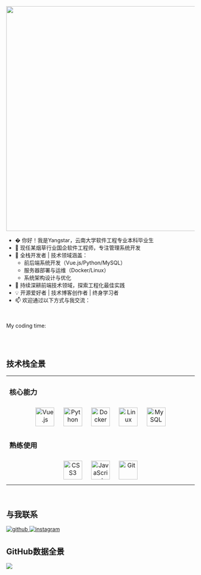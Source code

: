 <div align="center">
<img src="https://rishavanand.github.io/static/images/greetings.gif" align="center" height="" width="600" />
</div>  

- � 你好！我是Yangstar，云南大学软件工程专业本科毕业生  
- 🚀 现任某烟草行业国企软件工程师，专注管理系统开发  
- 🔭 全栈开发者 | 技术领域涵盖：  
  - 前后端系统开发（Vue.js/Python/MySQL）  
  - 服务器部署与运维（Docker/Linux）  
  - 系统架构设计与优化  
- 🌱 持续深耕前端技术领域，探索工程化最佳实践  
- 💡 开源爱好者 | 技术博客创作者 | 终身学习者  
- 📫 欢迎通过以下方式与我交流：  

<br/>  

My coding time:
<!--START_SECTION:waka-->
<!--END_SECTION:waka-->

<br>
<br>

## 技术栈全景  
<table><tr><td valign="top" width="33%">

### 核心能力  
<div align="center">  
<a href="https://vuejs.org/" target="_blank"><img style="margin: 10px" src="https://profilinator.rishav.dev/skills-assets/vuejs-original-wordmark.svg" alt="Vue.js" height="50" /></a>
<a href="https://www.python.org/" target="_blank"><img style="margin: 10px" src="https://profilinator.rishav.dev/skills-assets/python-original.svg" alt="Python" height="50" /></a>
<a href="https://www.docker.com/" target="_blank"><img style="margin: 10px" src="https://profilinator.rishav.dev/skills-assets/docker-original-wordmark.svg" alt="Docker" height="50" /></a>
<a href="https://www.linux.org/" target="_blank"><img style="margin: 10px" src="https://profilinator.rishav.dev/skills-assets/linux-original.svg" alt="Linux" height="50" /></a>
<a href="https://www.mysql.com/" target="_blank"><img style="margin: 10px" src="https://profilinator.rishav.dev/skills-assets/mysql-original-wordmark.svg" alt="MySQL" height="50" /></a>
</div>

### 熟练使用  
<div align="center">
<a href="https://www.w3schools.com/css/" target="_blank"><img style="margin: 10px" src="https://profilinator.rishav.dev/skills-assets/css3-original-wordmark.svg" alt="CSS3" height="50" /></a>  
<a href="https://www.javascript.com/" target="_blank"><img style="margin: 10px" src="https://profilinator.rishav.dev/skills-assets/javascript-original.svg" alt="JavaScript" height="50" /></a>
<a href="https://github.com/" target="_blank"><img style="margin: 10px" src="https://profilinator.rishav.dev/skills-assets/git-scm-icon.svg" alt="Git" height="50" /></a>
</div>

</td></tr></table>  

<br/>

## 与我联系  
<a href="https://github.com/yangstar23" target="_blank">
<img src=https://img.shields.io/badge/github-%2324292e.svg?&style=for-the-badge&logo=github&logoColor=white alt=github style="margin-bottom: 5px;" />
</a>
<a href="https://instagram.com/f0top" target="_blank">
<img src=https://img.shields.io/badge/instagram-%23000000.svg?&style=for-the-badge&logo=instagram&logoColor=white alt=instagram style="margin-bottom: 5px;" />
</a>  

<br/>  

## GitHub数据全景  
<img src="https://github-readme-stats.vercel.app/api/top-langs/?username=yangstar23&hide_border=true&layout=compact" align="left" />

